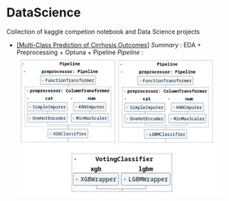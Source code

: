 # DataScience


Collection of kaggle competion notebook and Data Science projects

- [\[Multi-Class Prediction of Cirrhosis Outcomes\]](https://www.kaggle.com/competitions/playground-series-s3e26/overview)
_Summary_ : EDA + Preprocessing + Optuna + Pipeline
_Pipeline_ : ![pipeline](./Multi-Class_Prediction_of_Cirrhosis_Outcomes/pipeline.png)

